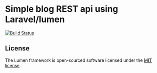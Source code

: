 # Simple blog REST api using Laravel/lumen

[![Build Status](https://travis-ci.org/laravel/lumen-framework.svg)](https://travis-ci.org/laravel/lumen-framework)

## License

The Lumen framework is open-sourced software licensed under the [MIT license](https://opensource.org/licenses/MIT).

